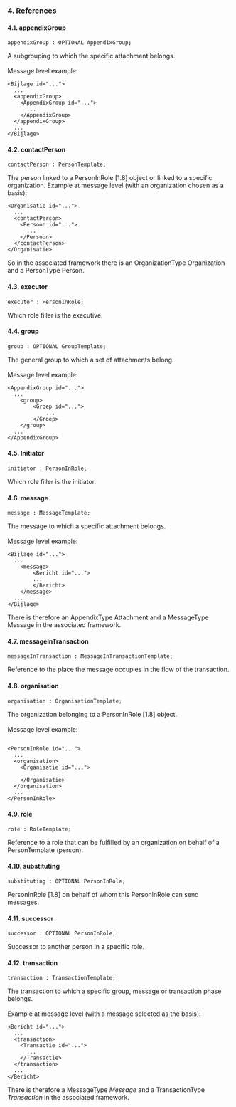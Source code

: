 ### 4. References

#### 4.1. appendixGroup



```
appendixGroup : OPTIONAL AppendixGroup;
```

A subgrouping to which the specific attachment belongs.\
\
Message level example:

```
<Bijlage id="...">
  ...
  <appendixGroup>
    <AppendixGroup id="...">
      ...
    </AppendixGroup>
  </appendixGroup>
  ...
</Bijlage>
```

#### 4.2. contactPerson



```
contactPerson : PersonTemplate;
```

The person linked to a PersonInRole \[1.8\] object or linked to a
specific organization. Example at message level (with an organization
chosen as a basis):

```
<Organisatie id="...">
  ...
  <contactPerson>
    <Persoon id="...">
      ...
    </Persoon>
  </contactPerson>
</Organisatie>
```

So in the associated framework there is an OrganizationType Organization
and a PersonType Person.

#### 4.3. executor



```
executor : PersonInRole;
```

Which role filler is the executive.

#### 4.4. group



```
group : OPTIONAL GroupTemplate;
```

The general group to which a set of attachments belong.\
\
Message level example:

```
<AppendixGroup id="...">
  ...
    <group>
        <Groep id="...">
            ...
        </Groep>
    </group>
  ...
</AppendixGroup>
```

#### 4.5. Initiator



```
initiator : PersonInRole;
```

Which role filler is the initiator.

#### 4.6. message



```
message : MessageTemplate;
```

The message to which a specific attachment belongs.\
\
Message level example:

```
<Bijlage id="...">
  ...
    <message>
        <Bericht id="...">
        ...
        </Bericht>
    </message>
  ...
</Bijlage>
```

There is therefore an AppendixType Attachment and a MessageType Message
in the associated framework.

#### 4.7. messageInTransaction



```
messageInTransaction : MessageInTransactionTemplate;
```

Reference to the place the message occupies in the flow of the
transaction.

#### 4.8. organisation



```
organisation : OrganisationTemplate;
```

The organization belonging to a PersonInRole \[1.8\] object.\
\
Message level example:

```
 
<PersonInRole id="...">
  ...
  <organisation>
    <Organisatie id="...">
      ...
    </Organisatie>
  </organisation>
  ...
</PersonInRole>
```

#### 4.9. role



```
role : RoleTemplate;
```

Reference to a role that can be fulfilled by an organization on behalf
of a PersonTemplate (person).

#### 4.10. substituting



```
substituting : OPTIONAL PersonInRole;
```

PersonInRole \[1.8\] on behalf of whom this PersonInRole can send
messages.

#### 4.11. successor



```
successor : OPTIONAL PersonInRole;
```

Successor to another person in a specific role.

#### 4.12. transaction



```
transaction : TransactionTemplate;
```

The transaction to which a specific group, message or transaction phase
belongs.\
\
Example at message level (with a message selected as the basis):

```
<Bericht id="...">
  ...
  <transaction>
    <Transactie id="...">
      ...
    </Transactie>
  </transaction>
  ...
</Bericht>
```

There is therefore a MessageType *Message* and a TransactionType
*Transaction* in the associated framework.
